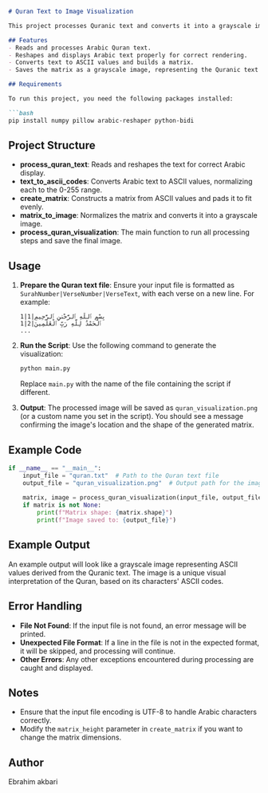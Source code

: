 ```markdown
# Quran Text to Image Visualization

This project processes Quranic text and converts it into a grayscale image by transforming each character to its ASCII value, creating a matrix from these values, and normalizing them for visual representation. The program reads a Quran text file where each line is in the format `SurahNumber|VerseNumber|VerseText`, filters the verse text, and visualizes it in an image.

## Features
- Reads and processes Arabic Quran text.
- Reshapes and displays Arabic text properly for correct rendering.
- Converts text to ASCII values and builds a matrix.
- Saves the matrix as a grayscale image, representing the Quranic text visually.

## Requirements

To run this project, you need the following packages installed:

```bash
pip install numpy pillow arabic-reshaper python-bidi
```

## Project Structure

- **process_quran_text**: Reads and reshapes the text for correct Arabic display.
- **text_to_ascii_codes**: Converts Arabic text to ASCII values, normalizing each to the 0-255 range.
- **create_matrix**: Constructs a matrix from ASCII values and pads it to fit evenly.
- **matrix_to_image**: Normalizes the matrix and converts it into a grayscale image.
- **process_quran_visualization**: The main function to run all processing steps and save the final image.

## Usage

1. **Prepare the Quran text file**: Ensure your input file is formatted as `SurahNumber|VerseNumber|VerseText`, with each verse on a new line. For example:
   ```
   1|1|بِسْمِ ٱللَّهِ ٱلرَّحْمَٰنِ ٱلرَّحِيمِ
   1|2|ٱلْحَمْدُ لِلَّهِ رَبِّ ٱلْعَٰلَمِينَ
   ...
   ```

2. **Run the Script**: Use the following command to generate the visualization:

   ```bash
   python main.py
   ```

   Replace `main.py` with the name of the file containing the script if different.

3. **Output**: The processed image will be saved as `quran_visualization.png` (or a custom name you set in the script). You should see a message confirming the image's location and the shape of the generated matrix.

## Example Code

```python
if __name__ == "__main__":
    input_file = "quran.txt"  # Path to the Quran text file
    output_file = "quran_visualization.png"  # Output path for the image
    
    matrix, image = process_quran_visualization(input_file, output_file)
    if matrix is not None:
        print(f"Matrix shape: {matrix.shape}")
        print(f"Image saved to: {output_file}")
```

## Example Output

An example output will look like a grayscale image representing ASCII values derived from the Quranic text. The image is a unique visual interpretation of the Quran, based on its characters' ASCII codes.

## Error Handling

- **File Not Found**: If the input file is not found, an error message will be printed.
- **Unexpected File Format**: If a line in the file is not in the expected format, it will be skipped, and processing will continue.
- **Other Errors**: Any other exceptions encountered during processing are caught and displayed.

## Notes
- Ensure that the input file encoding is UTF-8 to handle Arabic characters correctly.
- Modify the `matrix_height` parameter in `create_matrix` if you want to change the matrix dimensions.

## Author
Ebrahim akbari
